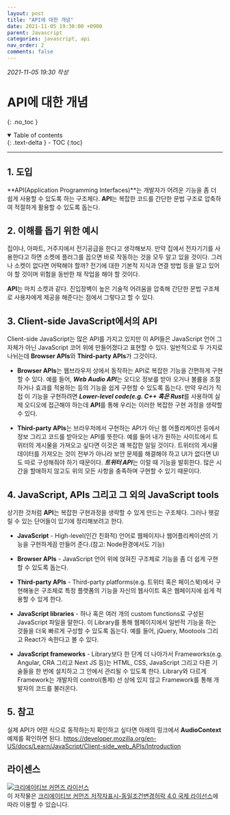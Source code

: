 ```yaml
---
layout: post
title: "API에 대한 개념"
date: 2021-11-05 19:30:00 +0900
parent: Javascript
categories: javascript, api
nav_order: 2
comments: false
---
```


*2021-11-05 19:30 작성*

# API에 대한 개념
{: .no_toc }

<details open markdown="block">
  <summary>
    Table of contents
  </summary>
  {: .text-delta }
- TOC
{:toc}
</details>

---

## 1. 도입

**API(Application Programming Interfaces)**는 개발자가 어려운 기능을 좀 더 쉽게 사용할 수 있도록 하는 구조체다. **API**는 복잡한 코드를 간단한 문법 구조로 압축하여 적절하게 활용할 수 있도록 돕는다.

## 2. 이해를 돕기 위한 예시

집이나, 아파트, 거주지에서 전기공급을 한다고 생각해보자. 만약 집에서 전자기기를 사용한다고 하면 소켓에 플러그를 꼽으면 바로 작동하는 것을 모두 알고 있을 것이다. 그러나 소켓이 없다면 어떡해야 할까? 전기에 대한 기본적 지식과 연결 방법 등을 알고 있어야 할 것이며 위험을 동반한 채 작업을 해야 할 것이다.

**API**는 마치 소켓과 같다. 진입장벽이 높은 기술적 어려움을 압축해 간단한 문법 구조체로 사용자에게 제공을 해준다는 점에서 그렇다고 할 수 있다.

## 3. Client-side JavaScript에서의 API

Client-side JavaScript는 많은 API를 가지고 있지만 이 API들은 JavaScript 언어 그 자체가 아닌 JavaScript 코어 위에 만들어졌다고 표현할 수 있다. 일반적으로 두 가지로 나뉘는데 **Browser APIs**와 **Third-party APIs**가 그것이다.

* **Browser APIs**는 웹브라우저 상에서 동작하는 API로 복잡한 기능을 간편하게 구현할 수 있다. 예를 들어, ***Web Audio API***는 오디오 정보를 받아 오거나 볼륨을 조절하거나 효과를 적용하는 등의 기능을 쉽게 구현할 수 있도록 돕는다. 만약 우리가 직접 이 기능을 구현하려면 ***Lower-level code(e.g. C++ 혹은 Rust***를 사용하여 실제 오디오에 접근해야 하는데 **API**를 통해 우리는 이러한 복잡한 구현 과정을 생략할 수 있다.

* **Third-party APIs**는 브라우저에서 구현하는 API가 아닌 웹 어플리케이션 등에서 정보 그리고 코드를 받아오는 API를 뜻한다. 예를 들어 내가 원하는 사이트에서 트위터의 게시물을 가져오고 싶다면 이것은 꽤 복잡한 일일 것이다. 트위터의 게시물 데이터를 가져오는 것이 전부가 아니라 보안 문제를 해결해야 하고 UI가 없다면 UI도 따로 구성해줘야 하기 때문이다. ***트위터 API***는 이럴 때 기능을 발휘한다. 많은 시간을 할애하지 않고도 위의 모든 사항을 충족하며 구현할 수 있기 때문이다.

## 4. JavaScript, APIs 그리고 그 외의 JavaScript tools

상기한 것처럼 **API**는 복잡한 구현과정을 생략할 수 있게 만드는 구조체다. 그러나 헷갈릴 수 있는 단어들이 있기에 정리해보려고 한다.

* **JavaScript** - High-level(인간 친화적) 언어로 웹페이지나 웹어플리케이션의 기능을 구현하게끔 만들어 준다.(참고: Node환경에서도 기능)

* **Browser APIs** - JavaScript 언어 위에 얹혀진 구조체로 기능을 좀 더 쉽게 구현할 수 있도록 돕는다.

* **Third-party APIs** - Third-party platforms(e.g. 트위터 혹은 페이스북)에서 구현해놓은 구조체로 특정 플랫폼의 기능을 자신의 웹사이트 혹은 웹페이지에 쉽게 적용할 수 있게 한다.

* **JavaScript libraries** - 하나 혹은 여러 개의 custom functions로 구성된 JavaScript 파일을 말한다. 이 Library를 통해 웹페이지에서 일반적 기능을 하는 것들을 더욱 빠르게 구성할 수 있도록 돕는다. 예를 들어, jQuery, Mootools 그리고 React가 속한다고 볼 수 있다.

* **JavaScript frameworks** - Library보다 한 단계 더 나아가서 Frameworks(e.g. Angular, CRA 그리고 Next JS 등)는 HTML, CSS, JavaScript 그리고 다른 기술들을 한 번에 설치하고 그 안에서 관리될 수 있도록 한다. Library와 다르게 Framework는 개발자의 control(통제) 선 상에 있지 않고 Framework를 통해 개발자의 코드를 불러온다.

## 5. 참고
실제 API가 어떤 식으로 동작하는지 확인하고 싶다면 아래의 링크에서 **AudioContext** 예제를 확인하면 된다.
<https://developer.mozilla.org/en-US/docs/Learn/JavaScript/Client-side_web_APIs/Introduction>


## 라이센스

<a rel="license" href="http://creativecommons.org/licenses/by-sa/4.0/"><img alt="크리에이티브 커먼즈 라이선스" style="border-width:0" src="https://i.creativecommons.org/l/by-sa/4.0/88x31.png" /></a><br />이 저작물은 <a rel="license" href="http://creativecommons.org/licenses/by-sa/4.0/">크리에이티브 커먼즈 저작자표시-동일조건변경허락 4.0 국제 라이선스</a>에 따라 이용할 수 있습니다.

<script src="https://utteranc.es/client.js"
        repo="mauvpark/mauvpark.github.io" 
        issue-term="pathname"
        theme="github-light"
        label="comment"
        crossorigin="anonymous"
        async>
</script>
